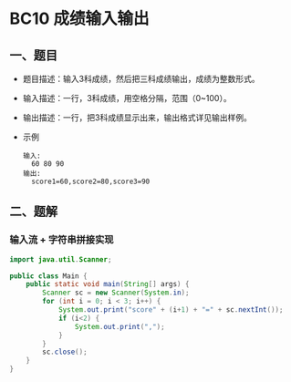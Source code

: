 # BC10 成绩输入输出

## 一、题目

- 题目描述：输入3科成绩，然后把三科成绩输出，成绩为整数形式。

- 输入描述：一行，3科成绩，用空格分隔，范围（0~100）。

- 输出描述：一行，把3科成绩显示出来，输出格式详见输出样例。

- 示例

  ```
  输入:
  	60 80 90
  输出:
  	score1=60,score2=80,score3=90
  ```



## 二、题解

### 输入流 + 字符串拼接实现

```java
import java.util.Scanner;

public class Main {
    public static void main(String[] args) {
        Scanner sc = new Scanner(System.in);
        for (int i = 0; i < 3; i++) {
            System.out.print("score" + (i+1) + "=" + sc.nextInt());
            if (i<2) {
                System.out.print(",");
            }
        }
        sc.close();
    }
}
```